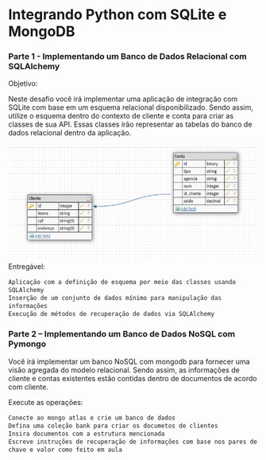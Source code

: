 # Integrando Python com SQLite e MongoDB

### Parte 1 - Implementando um Banco de Dados Relacional com SQLAlchemy

Objetivo:

Neste desafio você irá implementar uma aplicação de integração com SQLite com base em um esquema relacional disponibilizado. Sendo assim, utilize o esquema dentro do contexto de cliente e conta para criar as classes de sua API. Essas classes irão representar as tabelas do banco de dados relacional dentro da aplicação.

<img src="GitHub\tables.png" alt="Tabela Cliente x Conta">
Entregável:

    Aplicação com a definição do esquema por meio das classes usando SQLAlchemy
    Inserção de um conjunto de dados mínimo para manipulação das informações
    Execução de métodos de recuperação de dados via SQLAlchemy

 

### Parte 2 – Implementando um Banco de Dados NoSQL com Pymongo

Você irá implementar um banco NoSQL com mongodb para fornecer uma visão agregada do modelo relacional. Sendo assim, as informações de cliente e contas existentes estão contidas dentro de documentos de acordo com cliente.

Execute as operações:

    Conecte ao mongo atlas e crie um banco de dados
    Defina uma coleção bank para criar os documetos de clientes
    Insira documentos com a estrutura mencionada
    Escreve instruções de recuperação de informações com base nos pares de chave e valor como feito em aula
